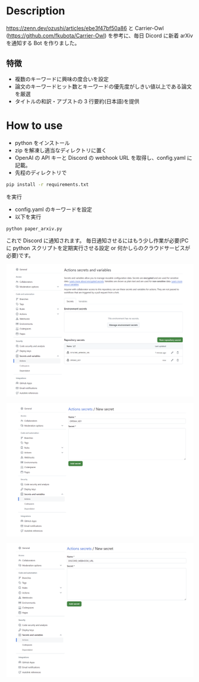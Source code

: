 # Description

https://zenn.dev/ozushi/articles/ebe3f47bf50a86 と Carrier-Owl (https://github.com/fkubota/Carrier-Owl) を参考に、毎日 Dicord に新着 arXiv を通知する Bot を作りました。

## 特徴

- 複数のキーワードに興味の度合いを設定
- 論文のキーワードヒット数とキーワードの優先度がしきい値以上である論文を厳選
- タイトルの和訳・アブストの 3 行要約(日本語)を提供

# How to use

- python をインストール
- zip を解凍し適当なディレクトリに置く
- OpenAI の API キーと Discord の webhook URL を取得し、config.yaml に記載。
- 先程のディレクトリで

```bash
pip install -r requirements.txt
```

を実行

- config.yaml のキーワードを設定
- 以下を実行

```bash
python paper_arxiv.py
```

これで Discord に通知されます。
毎日通知させるにはもう少し作業が必要(PC に python スクリプトを定期実行させる設定 or 何かしらのクラウドサービスが必要)です。

![alt text](image-2.png)

![alt text](image-1.png)

![alt text](image.png)
